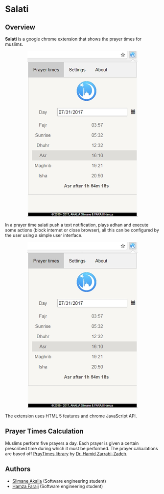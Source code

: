 # Salati
## Overview
**Salati** is a google chrome extension that shows the prayer times for muslims.
<p align="center">
  <img src="screenshots/s1.jpg">
</p>

In a prayer time salati push a text notification, plays adhan and execute some actions (block internet or close browser), all this can be configured by the user using a simple user interface.

<p align="center">
  <img src="screenshots/s1.jpg">
</p>

The extension uses HTML 5 features and chrome JavaScript API.

## Prayer Times Calculation

Muslims perform five prayers a day. Each prayer is given a certain prescribed time during which it must be performed.
The prayer calculations are based off [PrayTimes library](http://praytimes.org/) by [Dr. Hamid Zarrabi-Zadeh](http://zarrabi.info/).


## Authors
* [Slimane Akalia](https://linkedin.com/in/slimaneakalia/) (Software engineering student)
* [Hamza Faraji](https://twitter.com/faraji07) (Software engineering student)
